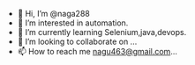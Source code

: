 - 👋 Hi, I’m @naga288
- 👀 I’m interested in automation.
- 🌱 I’m currently learning Selenium,java,devops.
- 💞️ I’m looking to collaborate on ...
- 📫 How to reach me nagu463@gmail.com...

<!---
naga288/naga288 is a ✨ special ✨ repository because its `README.md` (this file) appears on your GitHub profile.
You can click the Preview link to take a look at your changes.
--->

